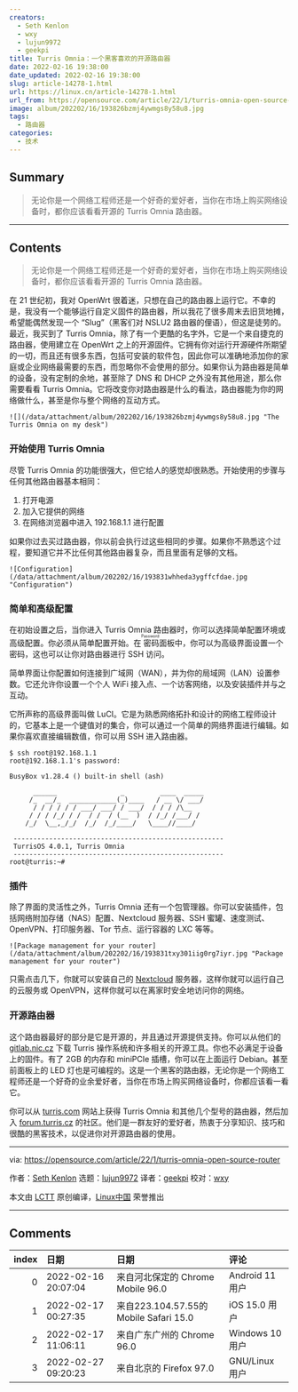 ```yaml
---
creators:
  - Seth Kenlon
  - wxy
  - lujun9972
  - geekpi
title: Turris Omnia：一个黑客喜欢的开源路由器
date: 2022-02-16 19:38:00
date_updated: 2022-02-16 19:38:00
slug: article-14278-1.html
url: https://linux.cn/article-14278-1.html
url_from: https://opensource.com/article/22/1/turris-omnia-open-source-router
image: album/202202/16/193826bzmj4ywmgs8y58u8.jpg
tags:
  - 路由器
categories:
  - 技术
---
```


## Summary

> 无论你是一个网络工程师还是一个好奇的爱好者，当你在市场上购买网络设备时，都你应该看看开源的 Turris Omnia 路由器。

***

<!-- more -->

## Contents

> 
> 无论你是一个网络工程师还是一个好奇的爱好者，当你在市场上购买网络设备时，都你应该看看开源的 Turris Omnia 路由器。
> 
> 
> 

在 21 世纪初，我对 OpenWrt 很着迷，只想在自己的路由器上运行它。不幸的是，我没有一个能够运行自定义固件的路由器，所以我花了很多周末去旧货地摊，希望能偶然发现一个 “Slug”（黑客们对 NSLU2 路由器的俚语），但这是徒劳的。最近，我买到了 Turris Omnia，除了有一个更酷的名字外，它是一个来自捷克的路由器，使用建立在 OpenWrt 之上的开源固件。它拥有你对运行开源硬件所期望的一切，而且还有很多东西，包括可安装的软件包，因此你可以准确地添加你的家庭或企业网络最需要的东西，而忽略你不会使用的部分。如果你认为路由器是简单的设备，没有定制的余地，甚至除了 DNS 和 DHCP 之外没有其他用途，那么你需要看看 Turris Omnia。它将改变你对路由器是什么的看法，路由器能为你的网络做什么，甚至是你与整个网络的互动方式。

`![](/data/attachment/album/202202/16/193826bzmj4ywmgs8y58u8.jpg "The Turris Omnia on my desk")`

### 开始使用 Turris Omnia

尽管 Turris Omnia 的功能很强大，但它给人的感觉却很熟悉。开始使用的步骤与任何其他路由器基本相同：

1. 打开电源
2. 加入它提供的网络
3. 在网络浏览器中进入 192.168.1.1 进行配置

如果你过去买过路由器，你以前会执行过这些相同的步骤。如果你不熟悉这个过程，要知道它并不比任何其他路由器复杂，而且里面有足够的文档。

`![Configuration](/data/attachment/album/202202/16/193831whheda3ygffcfdae.jpg "Configuration")`

### 简单和高级配置

在初始设置之后，当你进入 Turris Omnia 路由器时，你可以选择简单配置环境或高级配置。你必须从简单配置开始。在<ruby> 密码 <rt>  Password </rt></ruby>面板中，你可以为高级界面设置一个密码，这也可以让你对路由器进行 SSH 访问。

简单界面让你配置如何连接到广域网（WAN），并为你的局域网（LAN）设置参数。它还允许你设置一个个人 WiFi 接入点、一个访客网络，以及安装插件并与之互动。

它所声称的高级界面叫做 LuCI。它是为熟悉网络拓扑和设计的网络工程师设计的，它基本上是一个键值对的集合，你可以通过一个简单的网络界面进行编辑。如果你喜欢直接编辑数值，你可以用 SSH 进入路由器。

```shell
$ ssh root@192.168.1.1
root@192.168.1.1's password:

BusyBox v1.28.4 () built-in shell (ash)

      ______                _         ____  _____
     /_  __/_  ____________(_)____   / __ \/ ___/
      / / / / / / ___/ ___/ / ___/  / / / /\__
     / / / /_/ / /  / /  / (__  )  / /_/ /___/ /
    /_/  \__,_/_/  /_/  /_/____/   \____//____/  
                                             
 -----------------------------------------------------
 TurrisOS 4.0.1, Turris Omnia
 -----------------------------------------------------
root@turris:~#
```

### 插件

除了界面的灵活性之外，Turris Omnia 还有一个包管理器。你可以安装插件，包括网络附加存储（NAS）配置、Nextcloud 服务器、SSH 蜜罐、速度测试、OpenVPN、打印服务器、Tor 节点、运行容器的 LXC 等等。

`![Package management for your router](/data/attachment/album/202202/16/193831txy301iig0rg7iyr.jpg "Package management for your router")`

只需点击几下，你就可以安装自己的 [Nextcloud](https://opensource.com/tags/nextcloud) 服务器，这样你就可以运行自己的云服务或 OpenVPN，这样你就可以在离家时安全地访问你的网络。

### 开源路由器

这个路由器最好的部分是它是开源的，并且通过开源提供支持。你可以从他们的 [gitlab.nic.cz](https://gitlab.nic.cz/turris) 下载 Turris 操作系统和许多相关的开源工具。你也不必满足于设备上的固件。有了 2GB 的内存和 miniPCIe 插槽，你可以在上面运行 Debian。甚至前面板上的 LED 灯也是可编程的。这是一个黑客的路由器，无论你是一个网络工程师还是一个好奇的业余爱好者，当你在市场上购买网络设备时，你都应该看一看它。

你可以从 [turris.com](https://www.turris.com/en/) 网站上获得 Turris Omnia 和其他几个型号的路由器，然后加入 [forum.turris.cz](http://forum.turris.cz) 的社区。他们是一群友好的爱好者，热衷于分享知识、技巧和很酷的黑客技术，以促进你对开源路由器的使用。

---

via: <https://opensource.com/article/22/1/turris-omnia-open-source-router>

作者：[Seth Kenlon](https://opensource.com/users/seth) 选题：[lujun9972](https://github.com/lujun9972) 译者：[geekpi](https://github.com/geekpi) 校对：[wxy](https://github.com/wxy)

本文由 [LCTT](https://github.com/LCTT/TranslateProject) 原创编译，[Linux中国](https://linux.cn/) 荣誉推出

***

## Comments

|   index | 日期                | 日期                                                 | 评论                                                          |
|--------:|:--------------------|:-----------------------------------------------------|:--------------------------------------------------------------|
|       0 | 2022-02-16 20:07:04 | 来自河北保定的 Chrome Mobile 96.0|Android 11 用户    | 捷克的？哪儿能买到？                                          |
|       1 | 2022-02-17 00:27:35 | 来自223.104.57.55的 Mobile Safari 15.0|iOS 15.0 用户 | 既然是欧洲国家的，那就可以在英法德意等欧洲国家买到。          |
|       2 | 2022-02-17 11:06:11 | 来自广东广州的 Chrome 96.0|Windows 10 用户           | 国外亚马逊有，价格$395,运费￥97.83 ，这价格，我还是洗洗睡吧。 |
|       3 | 2022-02-27 09:20:23 | 来自北京的 Firefox 97.0|GNU/Linux 用户               | 要是这系统能单独安装就好了                                    |
